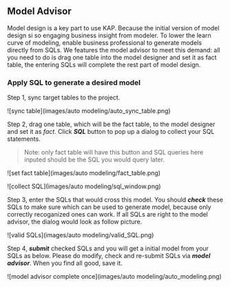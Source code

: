 ## Model Advisor

Model design is a key part to use KAP. Because the initial version of model design si so engaging business insight from modeler. To lower the learn curve of modeling, enable business professional to generate models directly from SQLs. We features the model advisor to meet this demand: all you need to do is drag one table into the model designer and set it as fact table, the entering SQLs will complete the rest part of model design. 

### Apply SQL to generate  a desired model

Step 1, sync target tables to the project. 

![sync table](images/auto modeling/auto_sync_table.png)

Step 2, drag one table, which will be the fact table, to the model designer and set it as *fact*. Click ***SQL*** button to pop up a dialog to collect your SQL statements. 

> Note: only fact table will have this button and SQL queries here inputed should be the SQL you would query later.
>

![set fact table](images/auto modeling/fact_table.png)

![collect SQL](images/auto modeling/sql_window.png)

Step 3, enter the SQLs that would cross this model. You should ***check***  these SQLs to make sure which can be used to generate model, because only correctly recoganized ones can work. If all SQLs are right to the model advisor, the dialog would look as follow picture.

![valid SQLs](images/auto modeling/valid_SQL.png)

Step 4, ***submit*** checked SQLs and you will get a initial model from your SQLs as below. Please do modify, check and re-submit SQLs via ***model advisor***.  When you find all good, save it.

![model advisor complete once](images/auto modeling/auto_modeling.png)